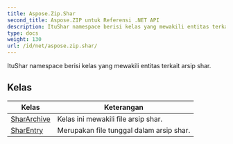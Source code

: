 ```yaml
---
title: Aspose.Zip.Shar
second_title: Aspose.ZIP untuk Referensi .NET API
description: ItuShar namespace berisi kelas yang mewakili entitas terkait arsip shar.
type: docs
weight: 130
url: /id/net/aspose.zip.shar/
---
```

ItuShar namespace berisi kelas yang mewakili entitas terkait arsip shar.

## Kelas

| Kelas | Keterangan |
| --- | --- |
| [SharArchive](./shararchive/) | Kelas ini mewakili file arsip shar. |
| [SharEntry](./sharentry/) | Merupakan file tunggal dalam arsip shar. |



